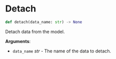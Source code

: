 # Detach

```python
def detach(data_name: str) -> None
```

Detach data from the model.

**Arguments**:

- `data_name` _str_ - The name of the data to detach.

<a id="model.Model.train"></a>

